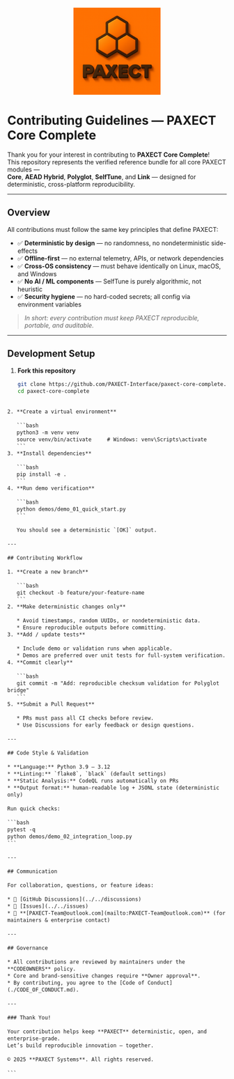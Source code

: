 

<p align="center">
  <img src="docs/ChatGPT%20Image%202%20okt%202025,%2022_22_22.png" alt="PAXECT logo" width="200"/>
</p>

# Contributing Guidelines — PAXECT Core Complete

Thank you for your interest in contributing to **PAXECT Core Complete**!  
This repository represents the verified reference bundle for all core PAXECT modules —  
**Core**, **AEAD Hybrid**, **Polyglot**, **SelfTune**, and **Link** — designed for deterministic, cross-platform reproducibility.

---

##  Overview

All contributions must follow the same key principles that define PAXECT:

- ✅ **Deterministic by design** — no randomness, no nondeterministic side-effects  
- ✅ **Offline-first** — no external telemetry, APIs, or network dependencies  
- ✅ **Cross-OS consistency** — must behave identically on Linux, macOS, and Windows  
- ✅ **No AI / ML components** — SelfTune is purely algorithmic, not heuristic  
- ✅ **Security hygiene** — no hard-coded secrets; all config via environment variables  

> _In short: every contribution must keep PAXECT reproducible, portable, and auditable._

---

##  Development Setup

1. **Fork this repository**
   ```bash
   git clone https://github.com/PAXECT-Interface/paxect-core-complete.git
   cd paxect-core-complete
````

2. **Create a virtual environment**

   ```bash
   python3 -m venv venv
   source venv/bin/activate     # Windows: venv\Scripts\activate
   ```
3. **Install dependencies**

   ```bash
   pip install -e .
   ```
4. **Run demo verification**

   ```bash
   python demos/demo_01_quick_start.py
   ```

   You should see a deterministic `[OK]` output.

---

## Contributing Workflow

1. **Create a new branch**

   ```bash
   git checkout -b feature/your-feature-name
   ```
2. **Make deterministic changes only**

   * Avoid timestamps, random UUIDs, or nondeterministic data.
   * Ensure reproducible outputs before committing.
3. **Add / update tests**

   * Include demo or validation runs when applicable.
   * Demos are preferred over unit tests for full-system verification.
4. **Commit clearly**

   ```bash
   git commit -m "Add: reproducible checksum validation for Polyglot bridge"
   ```
5. **Submit a Pull Request**

   * PRs must pass all CI checks before review.
   * Use Discussions for early feedback or design questions.

---

## Code Style & Validation

* **Language:** Python 3.9 – 3.12
* **Linting:** `flake8`, `black` (default settings)
* **Static Analysis:** CodeQL runs automatically on PRs
* **Output format:** human-readable log + JSONL state (deterministic only)

Run quick checks:

```bash
pytest -q
python demos/demo_02_integration_loop.py
```

---

## Communication

For collaboration, questions, or feature ideas:

* 💬 [GitHub Discussions](../../discussions)
* 🐛 [Issues](../../issues)
* 📧 **[PAXECT-Team@outlook.com](mailto:PAXECT-Team@outlook.com)** (for maintainers & enterprise contact)

---

## Governance

* All contributions are reviewed by maintainers under the **CODEOWNERS** policy.
* Core and brand-sensitive changes require **Owner approval**.
* By contributing, you agree to the [Code of Conduct](./CODE_OF_CONDUCT.md).

---

### Thank You!

Your contribution helps keep **PAXECT** deterministic, open, and enterprise-grade.
Let’s build reproducible innovation — together.

© 2025 **PAXECT Systems**. All rights reserved.

```





